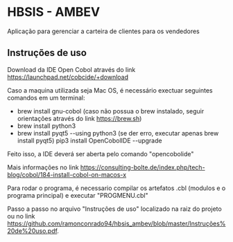 # HBSIS - AMBEV
 Aplicação para gerenciar a carteira de clientes para os vendedores
 
 
## Instruções de uso

Download da IDE Open Cobol através do link https://launchpad.net/cobcide/+download

Caso a maquina utilizada seja Mac OS, é necessário exectuar seguintes comandos em um terminal:

 * brew install gnu-cobol
             (caso não possua o brew instalado, seguir orientações através do link https://brew.sh)
 * brew install python3 
 * brew install pyqt5 --using python3 
             (se der erro, executar apenas brew install pyqt5)
 pip3 install OpenCobolIDE --upgrade

 Feito isso, a IDE deverá ser aberta pelo comando "opencobolide"

 Mais informações no link https://consulting-bolte.de/index.php/tech-blog/cobol/184-install-cobol-on-macos-x

Para rodar o programa, é necessario compilar os artefatos .cbl (modulos e o programa principal) e executar "PROGMENU.cbl"

Passo a passo no arquivo "Instruções de uso" localizado na raiz do projeto ou no link https://github.com/ramonconrado94/hbsis_ambev/blob/master/Instruções%20de%20uso.pdf.


